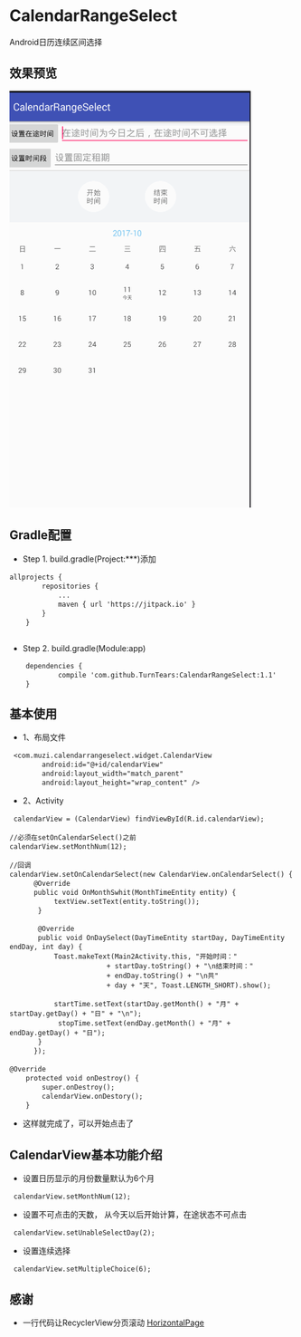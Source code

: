 # CalendarRangeSelect
Android日历连续区间选择

## 效果预览
![image](https://github.com/TurnTears/CalendarRangeSelect/blob/c6d8f5a5202e53a47ce21d097c85750b69b06100/image/preview.gif)

## Gradle配置

* Step 1. build.gradle(Project:***)添加
```
allprojects {
		repositories {
			...
			maven { url 'https://jitpack.io' }
		}
	}
	
```

* Step 2. build.gradle(Module:app)
```
	dependencies {
	        compile 'com.github.TurnTears:CalendarRangeSelect:1.1'
	}

```

## 基本使用

* 1、布局文件
```
 <com.muzi.calendarrangeselect.widget.CalendarView
        android:id="@+id/calendarView"
        android:layout_width="match_parent"
        android:layout_height="wrap_content" />
```

* 2、Activity
```
 calendarView = (CalendarView) findViewById(R.id.calendarView);
        
//必须在setOnCalendarSelect()之前
calendarView.setMonthNum(12);

//回调
calendarView.setOnCalendarSelect(new CalendarView.onCalendarSelect() {
      @Override
      public void OnMonthSwhit(MonthTimeEntity entity) {
           textView.setText(entity.toString());
       }

       @Override
       public void OnDaySelect(DayTimeEntity startDay, DayTimeEntity endDay, int day) {
           Toast.makeText(Main2Activity.this, "开始时间："
                        + startDay.toString() + "\n结束时间："
                        + endDay.toString() + "\n共"
                        + day + "天", Toast.LENGTH_SHORT).show();

           startTime.setText(startDay.getMonth() + "月" + startDay.getDay() + "日" + "\n");
            stopTime.setText(endDay.getMonth() + "月" + endDay.getDay() + "日");
       }
      });
      
@Override
    protected void onDestroy() {
        super.onDestroy();
        calendarView.onDestory();
    }      
```

* 这样就完成了，可以开始点击了



## CalendarView基本功能介绍
* 设置日历显示的月份数量默认为6个月 
```
 calendarView.setMonthNum(12);
```

* 设置不可点击的天数， 从今天以后开始计算，在途状态不可点击
```
 calendarView.setUnableSelectDay(2);
```

* 设置连续选择
```
 calendarView.setMultipleChoice(6);
```


## 感谢
* 一行代码让RecyclerView分页滚动 [HorizontalPage](https://github.com/zhuguohui/HorizontalPage)
